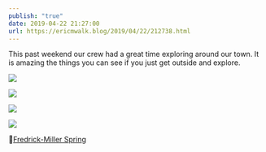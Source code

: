 ```yaml
---
publish: "true"
date: 2019-04-22 21:27:00
url: https://ericmwalk.blog/2019/04/22/212738.html
---
```


This past weekend our crew had a great time exploring around our town. It is amazing the things you can see if you just get outside and explore.

![](https://ericmwalk.blog/uploads/2022/7f5660fec2.jpg)

![](https://ericmwalk.blog/uploads/2022/edd062a4cb.jpg)

![](https://ericmwalk.blog/uploads/2022/a45e380636.jpg)

![](https://ericmwalk.blog/uploads/2022/3dba78ac8f.jpg)

📍[Fredrick-Miller Spring](https://goo.gl/maps/eFBvMKivJEBZyMmy5)